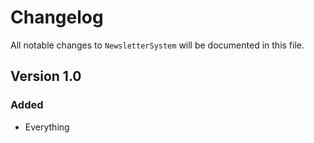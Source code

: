 # Changelog

All notable changes to `NewsletterSystem` will be documented in this file.

## Version 1.0

### Added
- Everything
